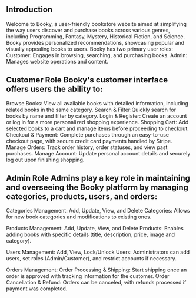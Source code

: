 Introduction
-
Welcome to Booky, a user-friendly bookstore website aimed at simplifying the way users discover and purchase books across various genres, including Programming, Fantasy, Mystery, Historical Fiction, and Science.
Booky provides personalized recommendations, showcasing popular and visually appealing books to users.
Booky has two primary user roles:
Customer: Engages in browsing, searching, and purchasing books.
Admin: Manages website operations and content.


Customer Role
Booky's customer interface offers users the ability to:
-
Browse Books: View all available books with detailed information, including related books in the same category.
Search & Filter:Quickly search for books by name and filter by category.
Login & Register: Create an account or log in for a more personalized shopping experience.
Shopping Cart: Add selected books to a cart and manage items before proceeding to checkout.
Checkout & Payment: Complete purchases through an easy-to-use checkout page, with secure credit card payments handled by Stripe.
Manage Orders: Track order history, order statuses, and view past purchases.
Manage Account: Update personal account details and securely log out upon finishing shopping.
 
Admin Role
Admins play a key role in maintaining and overseeing the Booky platform by managing categories, products, users, and orders:
-
Categories Management:
Add, Update, View, and Delete Categories: Allows for new book categories and modifications to existing ones.

Products Management:
Add, Update, View, and Delete Products: Enables adding books with specific details (title, description, price, image and category).

Users Management:
Add, View, Lock/Unlock Users: Administrators can add users, set roles (Admin/Customer), and restrict accounts if necessary.

Orders Management:
Order Processing & Shipping: Start shipping once an order is approved with tracking information for the customer.
Order Cancellation & Refund: Orders can be canceled, with refunds processed if payment was completed.
